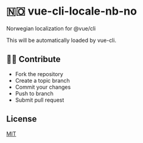 # 🇳🇴 vue-cli-locale-nb-no

Norwegian localization for @vue/cli

This will be automatically loaded by vue-cli.

## 👩‍💻 Contribute

- Fork the repository
- Create a topic branch
- Commit your changes
- Push to branch
- Submit pull request

## License

[MIT](LICENSE)
